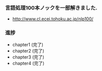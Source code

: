 ### 言語処理100本ノックを一部解きました.  
* http://www.cl.ecei.tohoku.ac.jp/nlp100/  
### 進捗  
* chapter1 (完了)  
* chapter2 (完了)  
* chapter3 (完了)  
* chapter4 (完了)  
